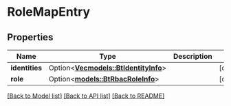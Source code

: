 # RoleMapEntry

## Properties

Name | Type | Description | Notes
------------ | ------------- | ------------- | -------------
**identities** | Option<[**Vec<models::BtIdentityInfo>**](BTIdentityInfo.md)> |  | [optional]
**role** | Option<[**models::BtRbacRoleInfo**](BTRbacRoleInfo.md)> |  | [optional]

[[Back to Model list]](../README.md#documentation-for-models) [[Back to API list]](../README.md#documentation-for-api-endpoints) [[Back to README]](../README.md)


